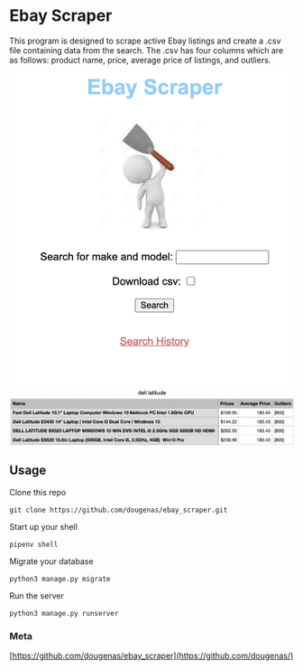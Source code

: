 # Ebay Scraper

This program is designed to scrape active Ebay listings and create a .csv file containing data from the search. The .csv has four columns which are as follows: product name, price, average price of listings, and outliers.

![](images/main.png)
![](images/csv.png)


## Usage

Clone this repo
```
git clone https://github.com/dougenas/ebay_scraper.git
```

Start up your shell
```
pipenv shell
```

Migrate your database
```
python3 manage.py migrate
```

Run the server
```
python3 manage.py runserver
```

### Meta
[https://github.com/dougenas/ebay_scraper](https://github.com/dougenas/)
